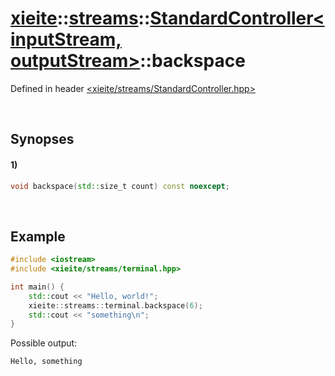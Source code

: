 # [xieite](../../../xieite.md)\:\:[streams](../../../streams.md)\:\:[StandardController\<inputStream, outputStream\>](../../StandardController.md)\:\:backspace
Defined in header [<xieite/streams/StandardController.hpp>](../../../../include/xieite/streams/StandardController.hpp)

&nbsp;

## Synopses
#### 1)
```cpp
void backspace(std::size_t count) const noexcept;
```

&nbsp;

## Example
```cpp
#include <iostream>
#include <xieite/streams/terminal.hpp>

int main() {
    std::cout << "Hello, world!";
    xieite::streams::terminal.backspace(6);
    std::cout << "something\n";
}
```
Possible output:
```
Hello, something
```
